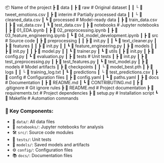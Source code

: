 
📦 Name of the project
┣ 📂 data
┃ ┣ 📂 raw # Original dataset
┃ ┃ └ 📄 tweet_emotions.csv
┃ ┣ 📂 interim # Partially processed data
┃ ┃ └ 📄 cleaned_data.csv
┃ ┗ 📂 processed # Model-ready data
┃ ┣ 📄 train_data.csv
┃ ┣ 📄 val_data.csv
┃ ┗ 📄 test_data.csv
┃
┣ 📂 notebooks # Jupyter notebooks
┃ ┣ 📔 01_EDA.ipynb
┃ ┣ 📔 02_preprocessing.ipynb
┃ ┣ 📔 03_feature_engineering.ipynb
┃ ┗ 📔 04_model_development.ipynb
┃
┣ 📂 src # Source code
┃ ┣ 📂 preprocessing
┃ ┃ ┣ 📄 init.py
┃ ┃ ┗ 📄 text_cleaner.py
┃ ┣ 📂 features
┃ ┃ ┣ 📄 init.py
┃ ┃ ┗ 📄 feature_engineering.py
┃ ┣ 📂 models
┃ ┃ ┣ 📄 init.py
┃ ┃ ┣ 📄 model.py
┃ ┃ ┗ 📄 trainer.py
┃ ┗ 📂 utils
┃ ┣ 📄 init.py
┃ ┣ 📄 config.py
┃ ┗ 📄 evaluation.py
┃
┣ 📂 tests # Unit tests
┃ ┣ 📄 init.py
┃ ┣ 📄 test_preprocessing.py
┃ ┣ 📄 test_features.py
┃ ┗ 📄 test_model.py
┃
┣ 📂 models # Model artifacts
┃ ┣ 📂 checkpoints
┃ ┃ └ 📄 model_best.pth
┃ ┣ 📂 logs
┃ ┃ └ 📄 training_log.txt
┃ ┗ 📂 predictions
┃ └ 📄 test_predictions.csv
┃
┣ 📂 config # Configuration files
┃ ┣ 📄 config.yaml
┃ ┗ 📄 paths.yaml
┃
┣ 📂 docs # Documentation
┃ ┣ 📄 README.md
┃ ┗ 📄 CONTRIBUTING.md
┃
┣ 📄 .gitignore # Git ignore rules
┣ 📄 README.md # Project documentation
┣ 📄 requirements.txt # Project dependencies
┣ 📄 setup.py # Installation script
┗ 📄 Makefile # Automation commands


### 📌 Key Components:

- 📂 `data/`: All data files
- 📔 `notebooks/`: Jupyter notebooks for analysis
- 🛠️ `src/`: Source code modules
- 🧪 `tests/`: Unit tests
- 💾 `models/`: Saved models and artifacts
- ⚙️ `config/`: Configuration files
- 📚 `docs/`: Documentation files


